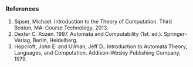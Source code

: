 ### References

1. Sipser, Michael. Introduction to the Theory of Computation. Third Boston, MA: Course Technology, 2013.
2. Dexter C. Kozen. 1997. Automata and Computability (1st. ed.). Springer-Verlag, Berlin, Heidelberg.
3. Hopcroft, John E. and Ullman, Jeff D.. Introduction to Automata Theory, Languages, and Computation. Addison-Wesley Publishing Company, 1979.
